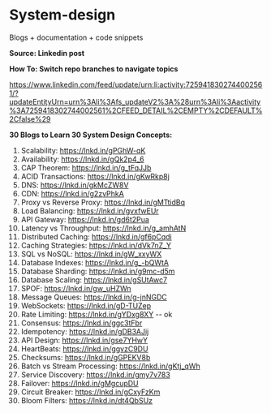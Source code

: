 # System-design
Blogs + documentation + code snippets

**Source: Linkedin post**

**How To: Switch repo branches to navigate topics**

https://www.linkedin.com/feed/update/urn:li:activity:7259418302744002561/?updateEntityUrn=urn%3Ali%3Afs_updateV2%3A%28urn%3Ali%3Aactivity%3A7259418302744002561%2CFEED_DETAIL%2CEMPTY%2CDEFAULT%2Cfalse%29

**30 Blogs to Learn 30 System Design Concepts:**

1) Scalability: https://lnkd.in/gPGhW-qK
2) Availability: https://lnkd.in/gQk2p4_6
3) CAP Theorem: https://lnkd.in/g_tFqJJb
4) ACID Transactions: https://lnkd.in/gKwRkp8j
5) DNS: https://lnkd.in/gkMcZW8V
6) CDN: https://lnkd.in/g2zvPhkA
7) Proxy vs Reverse Proxy: https://lnkd.in/gMTtidBq
8) Load Balancing: https://lnkd.in/gvxfwEUr
9) API Gateway: https://lnkd.in/gd6t2Pua
10) Latency vs Throughput: https://lnkd.in/g_amhAtN
11) Distributed Caching: https://lnkd.in/gf6pCqdi
12) Caching Strategies: https://lnkd.in/dVk7nZ_Y
13) SQL vs NoSQL: https://lnkd.in/gW_xxyWX
14) Database Indexes: https://lnkd.in/g_-bQWtA
15) Database Sharding: https://lnkd.in/g9mc-d5m
16) Database Scaling: https://lnkd.in/gSUtAwc7
17) SPOF: https://lnkd.in/gw_uHZWn
18) Message Queues: https://lnkd.in/g-jnNGDC
19) WebSockets: https://lnkd.in/gD-TUZep
20) Rate Limiting: https://lnkd.in/gYDxg8XY -- ok
21) Consensus: https://lnkd.in/ggc3tFbr
22) Idempotency: https://lnkd.in/gDB3AJij
23) API Design: https://lnkd.in/gse7YHwY
24) HeartBeats: https://lnkd.in/ggvzC9DU
25) Checksums: https://lnkd.in/gGPEKV8b
26) Batch vs Stream Processing: https://lnkd.in/gKtj_qWh
27) Service Discovery: https://lnkd.in/gmy7v783
28) Failover: https://lnkd.in/gMgcupDU
29) Circuit Breaker: https://lnkd.in/gCxyFzKm
30) Bloom Filters: https://lnkd.in/dt4QbSUz
